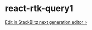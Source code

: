 # react-rtk-query1

[Edit in StackBlitz next generation editor ⚡️](https://stackblitz.com/~/github.com/magneka/react-rtk-query1)